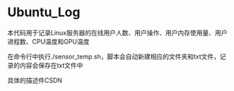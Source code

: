 # Ubuntu_Log

本代码用于记录Linux服务器的在线用户人数、用户操作、用户内存使用量、用户进程数、CPU温度和GPU温度

在命令行中执行./sensor_temp.sh，脚本会自动新建相应的文件夹和txt文件，记录的内容会保存在txt文件中

具体的描述件CSDN
